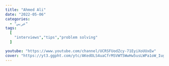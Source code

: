 ```yaml
---
title: "Ahmed Ali"
date: "2022-05-06"
categories:
  - "عربي"
tags:
  [
    "interviews","tips","problem solving"
  ]

youtube: "https://www.youtube.com/channel/UCRSFUodZcy-71EyiXoUUxEw"
cover: "https://yt3.ggpht.com/ytc/AKedOLS4uaCfrMSVWT5WwHw5usLWPa1oW_IugEbd6cawwQ=s88-c-k-c0x00ffffff-no-rj"
---
```

